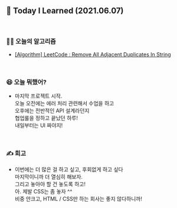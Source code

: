 ## 🚀 Today I Learned (2021.06.07)

<br/>

### **👨‍💻 오늘의 알고리즘**

-   [[Algorithm] LeetCode : Remove All Adjacent Duplicates In String](https://codi-rano.tistory.com/94)

<br/>

### **😆 오늘 뭐했어?**

-   마지막 프로젝트 시작.  
    오늘 오전에는 에러 처리 관련해서 수업을 하고  
    오후에는 전반적인 API 설계라던지  
    협업룰을 정하고 끝났던 하루!  
    내일부터는 UI 짜야지!

<br/>

### **✍️ 회고**

-   이번에는 더 많은 걸 하고 싶고, 후회없게 하고 싶다  
    마지막이니까 더 열심히 해보자.  
    그리고 놓아야 할 건 놓도록 하고!  
    아. 제발 CSS는 좀 놓자 ^^  
    비중 안크고, HTML / CSS만 하는 회사는 좋지 않다하니까!

